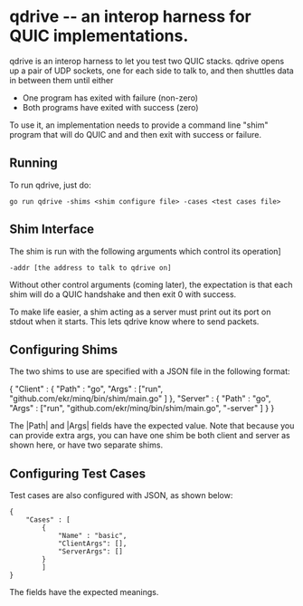 # qdrive -- an interop harness for QUIC implementations.

qdrive is an interop harness to let you test two QUIC stacks.
qdrive opens up a pair of UDP sockets, one for each side to
talk to, and then shuttles data in between them until either

- One program has exited with failure (non-zero)
- Both programs have exited with success (zero)

To use it, an implementation needs to provide a command line
"shim" program that will do QUIC and and then exit with success
or failure. 


## Running

To run qdrive, just do:

    go run qdrive -shims <shim configure file> -cases <test cases file>
    

## Shim Interface

The shim is run with the following arguments which control
its operation]

    -addr [the address to talk to qdrive on]

Without other control arguments (coming later), the expectation
is that each shim will do a QUIC handshake and then exit 0 with
success.

To make life easier, a shim acting as a server must print
out its port on stdout when it starts. This lets qdrive
know where to send packets.



## Configuring Shims

The two shims to use are specified with a JSON file in the
following format:

   {
       "Client" : {
           "Path" : "go",
           "Args" : ["run", "github.com/ekr/minq/bin/shim/main.go" ]
       },
       "Server" : {
           "Path" : "go",
           "Args" : ["run", "github.com/ekr/minq/bin/shim/main.go", "-server" ]
       }
   }

The |Path| and |Args| fields have the expected value. Note that because
you can provide extra args, you can have one shim be both client and
server as shown here, or have two separate shims.


## Configuring Test Cases

Test cases are also configured with JSON, as shown below:

    {
        "Cases" : [
            {
                "Name" : "basic",
                "ClientArgs": [],
                "ServerArgs": []
            }
            ]
    }

The fields have the expected meanings.




